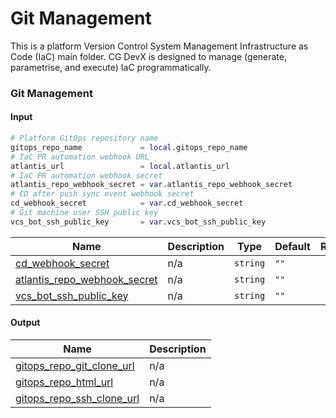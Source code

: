 # Git Management

This is a platform Version Control System Management Infrastructure as Code (IaC) main folder.
CG DevX is designed to manage (generate, parametrise, and execute) IaC programmatically.

### Git Management

#### Input

```terraform
# Platform GitOps repository name
gitops_repo_name             = local.gitops_repo_name
# IaC PR automation webhook URL
atlantis_url                 = local.atlantis_url
# IaC PR automation webhook secret
atlantis_repo_webhook_secret = var.atlantis_repo_webhook_secret
# CD after push sync event webhook secret
cd_webhook_secret            = var.cd_webhook_secret
# Git machine user SSH public key
vcs_bot_ssh_public_key       = var.vcs_bot_ssh_public_key
```

| Name                                                                                                                         | Description | Type     | Default | Required |
|------------------------------------------------------------------------------------------------------------------------------|-------------|----------|---------|:--------:|
| <a name="input_cd_webhook_secret"></a> [cd\_webhook\_secret](#input\_cd\_webhook\_secret) | n/a         | `string` | `""`    |    no    |
| <a name="input_atlantis_repo_webhook_secret"></a> [atlantis\_repo\_webhook\_secret](#input\_atlantis\_repo\_webhook\_secret) | n/a         | `string` | `""`    |    no    |
| <a name="input_vcs_bot_ssh_public_key"></a> [vcs\_bot\_ssh\_public\_key](#input\_vcs\_bot\_ssh\_public\_key)                 | n/a         | `string` | `""`    |    no    |

#### Output

| Name                                                                                                                    | Description |
|-------------------------------------------------------------------------------------------------------------------------|-------------|
| <a name="output_gitops_repo_git_clone_url"></a> [gitops\_repo\_git\_clone\_url](#output\_gitops\_repo\_git\_clone\_url) | n/a         |
| <a name="output_gitops_repo_html_url"></a> [gitops\_repo\_html\_url](#output\_gitops\_repo\_html\_url)                  | n/a         |
| <a name="output_gitops_repo_ssh_clone_url"></a> [gitops\_repo\_ssh\_clone\_url](#output\_gitops\_repo\_ssh\_clone\_url) | n/a         |
